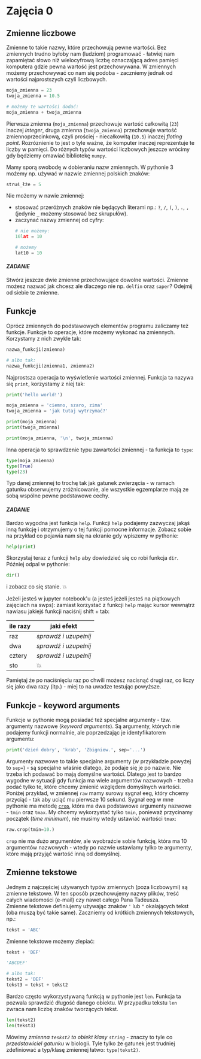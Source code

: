 # Zajęcia 0

## Zmienne liczbowe
Zmienne to takie nazwy, które przechowują pewne wartości. Bez zmiennych trudno byłoby nam (ludziom) programować - łatwiej nam zapamiętać słowo niż wielocyfrową liczbę oznaczającą adres pamięci komputera gdzie pewna wartość jest przechowywana. W zmiennych możemy przechowywać co nam się podoba - zaczniemy jednak od wartości najprostszych czyli liczbowych.

```python
moja_zmienna = 23
twoja_zmienna = 10.5

# możemy te wartości dodać:
moja_zmienna + twoja_zmienna
```

Pierwsza zmienna (`moja_zmienna`) przechowuje wartość całkowitą (`23`) inaczej *integer*, druga zmienna (`twoja_zmienna`) przechowuje wartość zmiennoprzecinkową, czyli prościej - niecałkowitą (`10.5`) inaczej *floting point*. Rozróznienie to jest o tyle ważne, że komputer inaczej reprezentuje te liczby w pamięci. Do różnych typów wartości liczbowych jeszcze wrócimy gdy będziemy omawiać bibliotekę `numpy`.

Mamy sporą swobodę w dobieraniu nazw zmiennych. W pythonie 3 możemy np. używać w nazwie zmiennej polskich znaków:
```python
struś_łże = 5
```

Nie możemy w nawie zmiennej:
* stosować przeróżnych znaków nie będących literami np.: `?`, `/`, `(`, `)`, `.`, `,` (jedynie `_` możemy stosować bez skrupułów).
* zaczynać nazwy zmiennej od cyfry:
  ```python
  # nie możemy:
  10lat = 10

  # możemy
  lat10 = 10
  ```

#### *ZADANIE*
Stwórz jeszcze dwie zmienne przechowujące dowolne wartości. Zmienne możesz nazwać jak chcesz ale dlaczego nie np. `delfin` oraz `saper`? Odejmij od siebie te zmienne.

  
## Funkcje
Oprócz zmiennych do podstawowych elementów programu zaliczamy też funkcje. Funkcje to operacje, które możemy wykonać na zmiennych. Korzystamy z nich zwykle tak:

```python
nazwa_funkcji(zmienna)

# albo tak:
nazwa_funkcji(zmienna1, zmienna2)
```

Najprostsza operacja to wyświetlenie wartości zmiennej. Funkcja ta nazywa się `print`, korzystamy z niej tak:

```python
print('hello world!')

moja_zmienna = 'ciemno, szaro, zima'
twoja_zmienna = 'jak tutaj wytrzymać?'

print(moja_zmienna)
print(twoja_zmienna)

print(moja_zmienna, '\n', twoja_zmienna)
```

Inna operacja to sprawdzenie typu zawartości zmiennej - ta funkcja to `type`:
```python
type(moja_zmienna)
type(True)
type(23)
```
Typ danej zmiennej to trochę tak jak gatunek zwierzęcia - w ramach gatunku obserwujemy zróżnicowanie, ale wszystkie egzemplarze mają ze sobą wspólne pewne podstawowe cechy.


#### *ZADANIE*
Bardzo wygodna jest funkcja `help`. Funkcji `help` podajemy zazwyczaj jakąś inną funkcję i otrzymujemy o tej funkcji pomocne informacje. Zobacz sobie na przykład co pojawia nam się na ekranie gdy wpiszemy w pythonie:
```python
help(print)
```
Skorzystaj teraz z funkcji `help` aby dowiedzieć się co robi funkcja `dir`. Później odpal w pythonie:
```python
dir()
```
i zobacz co się stanie. :boom:

Jeżeli jesteś w jupyter notebook'u (a jesteś jeżeli jesteś na piątkowych zajęciach na swps):
zamiast korzystać z funkcji `help` mając kursor wewnątrz nawiasu jakiejś funkcji naciśnij <key>shift</key> + <key>tab</key>:

ile razy | jaki efekt |
 ---------|------------|
 raz | *sprawdź i uzupełnij* |
 dwa | *sprawdź i uzupełnij* |
 cztery | *sprawdź i uzupełnij* |
 sto | :boom: |
 Pamiętaj że po naciśnięciu raz po chwili możesz nacisnąć drugi raz, co liczy się jako dwa razy (itp.) - miej to na uwadze testując powyższe.
  
## Funkcje - keyword arguments
Funkcje w pythonie mogą posiadać też specjalne argumenty - tzw. argumenty nazwowe (*keyword arguments*). Są argumenty, których nie podajemy funkcji normalnie, ale poprzedzając je identyfikatorem argumentu:
```python
print('dzień dobry', 'krab', 'Zbigniew.', sep='...')
```

Argumenty nazwowe to takie specjalne argumenty (w przykładzie powyżej to `sep=`) - są specjalne właśnie dlatego, że podaje się je po nazwie. Nie trzeba ich podawać bo mają domyślne wartości. Dlatego jest to bardzo wygodne w sytuacji gdy funkcja ma wiele argumentów nazwowych - trzeba podać tylko te, które chcemy zmienić względem domyślnych wartości.
Poniżej przykład, w zmiennej `raw` mamy surowy sygnał eeg, który chcemy przyciąć - tak aby uciąć mu pierwsze 10 sekund. Sygnał eeg w mne pythonie ma metodę [`crop`](http://martinos.org/mne/stable/generated/mne.io.Raw.html#mne.io.Raw.crop), która ma dwa podstawowe argumenty nazwowe - `tmin` oraz `tmax`. My chcemy wykorzystać tylko `tmin`, ponieważ przycinamy początek (*time minimum*), nie musimy wtedy ustawiać wartości `tmax`:
```python
raw.crop(tmin=10.)
```

`crop` nie ma dużo argumentów, ale wyobraźcie sobie funkcję, która ma 10 argumentów nazwowych - wtedy po nazwie ustawiamy tylko te argumenty, które mają przyjąć wartość inną od domyślnej.
  
  
## Zmienne tekstowe
Jednym z najczęściej używanych typów zmiennych (poza liczbowymi) są zmienne tekstowe. W ten sposób przechowujemy nazwy plików, treść całych wiadomości (e-mail) czy nawet całego Pana Tadeusza.  
Zmienne tekstowe definiujemy używając znaków `'` lub `"` okalających tekst (oba muszą być takie same).
Zaczniemy od krótkich zmiennych tekstowych, np.:
```python
tekst = 'ABC'
```
Zmienne tekstowe możemy zlepiać:
```python
tekst + 'DEF'
```
```python
'ABCDEF'
```
```python
# albo tak:
tekst2 = 'DEF'
tekst3 = tekst + tekst2
```

Bardzo często wykorzystywaną funkcją w pythonie jest `len`. Funkcja ta pozwala sprawdzić długość danego obiektu. W przypadku tekstu `len` zwraca nam liczbę znaków tworzących tekst.
```python
len(tekst2)
len(tekst3)
```

Mówimy *zmienna `teskst2` to obiekt klasy `string`* - znaczy to tyle co *przedstawiciel gatunku* w biologii. Tyle tylko że gatunek jest trudniej zdefiniować a typ/klasę zmiennej łatwo: `type(tekst2)`.
